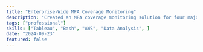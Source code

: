 ```yaml
---
title: "Enterprise-Wide MFA Coverage Monitoring"
description: "Created an MFA coverage monitoring solution for four major business units by building dashboards and deploying a patch to resolve critical data integrity issues."
tags: ["professional"]
skills: ["Tableau", "Bash", "AWS", "Data Analysis", ]
date: "2024-09-23"
featured: false
---
```

